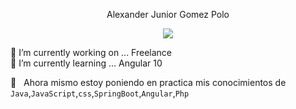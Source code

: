 <!---**gomezpoloalexanderjunior/gomezpoloalexanderjunior** is a ✨ _special_ ✨ repository because its `README.md` (this file) appears on your GitHub profile.--->
 <p align="center">Alexander Junior Gomez Polo</p>
 <p align="center">
  <a href="https://github.com/gomezpoloalexanderjunior/gomezpoloalexanderjunior"><img src="https://readme-typing-svg.herokuapp.com?color=495EF7&size=22&lines=Ingeniero+de+Sistemas;Desarrollador+FullStack;Programaci%C3%B3n+Web;Autodidacta"></a>
</p>
🔭 I’m currently working on ... Freelance<br/>
🌱 I’m currently learning ... Angular 10 <br/>

:pill: &nbsp; Ahora mismo estoy poniendo en practica mis conocimientos de `Java`,`JavaScript`,`css`,`SpringBoot`,`Angular`,`Php`<br/>
<!--- 👯 I’m looking to collaborate on ...
<! 🤔 I’m looking for help with ...
- 💬 Ask me about ...
- 📫 How to reach me: ...
- 😄 Pronouns: ...
- ⚡ Fun fact: ...-->

